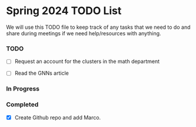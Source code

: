# Spring 2024 TODO List

We will use this TODO file to keep track of any tasks that we need to do and share during meetings if we need help/resources with anything.

### TODO 

- [ ] Request an account for the clusters in the math department
- [ ] Read the GNNs article


### In Progress

### Completed

- [x] Create Github repo and add Marco.